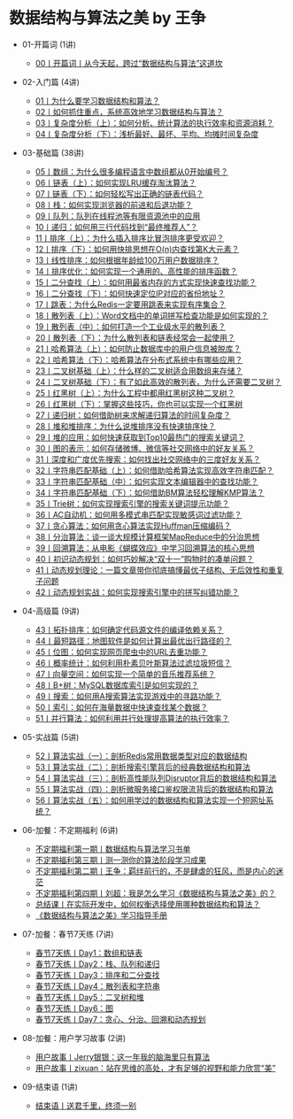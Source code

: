 # 数据结构与算法之美 by 王争

* 01-开篇词 (1讲)
  * [00丨开篇词丨从今天起，跨过“数据结构与算法”这道坎](./pages/01/00.html)

* 02-入门篇 (4讲)
  * [01丨为什么要学习数据结构和算法？](./pages/02/01.html)
  * [02丨如何抓住重点，系统高效地学习数据结构与算法？](./pages/02/02.html)
  * [03丨复杂度分析（上）：如何分析、统计算法的执行效率和资源消耗？](./pages/02/03.html)
  * [04丨复杂度分析（下）：浅析最好、最坏、平均、均摊时间复杂度](./pages/02/04.html)

* 03-基础篇 (38讲)
  * [05丨数组：为什么很多编程语言中数组都从0开始编号？](./pages/03/05.html)
  * [06丨链表（上）：如何实现LRU缓存淘汰算法？](./pages/03/06.html)
  * [07丨链表（下）：如何轻松写出正确的链表代码？](./pages/03/07.html)
  * [08丨栈：如何实现浏览器的前进和后退功能？](./pages/03/08.html)
  * [09丨队列：队列在线程池等有限资源池中的应用](./pages/03/09.html)
  * [10丨递归：如何用三行代码找到“最终推荐人”？](./pages/03/10.html)
  * [11丨排序（上）：为什么插入排序比冒泡排序更受欢迎？](./pages/03/11.html)
  * [12丨排序（下）：如何用快排思想在O(n)内查找第K大元素？](./pages/03/12.html)
  * [13丨线性排序：如何根据年龄给100万用户数据排序？](./pages/03/13.html)
  * [14丨排序优化：如何实现一个通用的、高性能的排序函数？](./pages/03/14.html)
  * [15丨二分查找（上）：如何用最省内存的方式实现快速查找功能？](./pages/03/15.html)
  * [16丨二分查找（下）：如何快速定位IP对应的省份地址？](./pages/03/16.html)
  * [17丨跳表：为什么Redis一定要用跳表来实现有序集合？](./pages/03/17.html)
  * [18丨散列表（上）：Word文档中的单词拼写检查功能是如何实现的？](./pages/03/18.html)
  * [19丨散列表（中）：如何打造一个工业级水平的散列表？](./pages/03/19.html)
  * [20丨散列表（下）：为什么散列表和链表经常会一起使用？](./pages/03/20.html)
  * [21丨哈希算法（上）：如何防止数据库中的用户信息被脱库？](./pages/03/21.html)
  * [22丨哈希算法（下）：哈希算法在分布式系统中有哪些应用？](./pages/03/22.html)
  * [23丨二叉树基础（上）：什么样的二叉树适合用数组来存储？](./pages/03/23.html)
  * [24丨二叉树基础（下）：有了如此高效的散列表，为什么还需要二叉树？](./pages/03/24.html)
  * [25丨红黑树（上）：为什么工程中都用红黑树这种二叉树？](./pages/03/25.html)
  * [26丨红黑树（下）：掌握这些技巧，你也可以实现一个红黑树](./pages/03/26.html)
  * [27丨递归树：如何借助树来求解递归算法的时间复杂度？](./pages/03/27.html)
  * [28丨堆和堆排序：为什么说堆排序没有快速排序快？](./pages/03/28.html)
  * [29丨堆的应用：如何快速获取到Top10最热门的搜索关键词？](./pages/03/29.html)
  * [30丨图的表示：如何存储微博、微信等社交网络中的好友关系？](./pages/03/30.html)
  * [31丨深度和广度优先搜索：如何找出社交网络中的三度好友关系？](./pages/03/31.html)
  * [32丨字符串匹配基础（上）：如何借助哈希算法实现高效字符串匹配？](./pages/03/32.html)
  * [33丨字符串匹配基础（中）：如何实现文本编辑器中的查找功能？](./pages/03/33.html)
  * [34丨字符串匹配基础（下）：如何借助BM算法轻松理解KMP算法？](./pages/03/34.html)
  * [35丨Trie树：如何实现搜索引擎的搜索关键词提示功能？](./pages/03/35.html)
  * [36丨AC自动机：如何用多模式串匹配实现敏感词过滤功能？](./pages/03/36.html)
  * [37丨贪心算法：如何用贪心算法实现Huffman压缩编码？](./pages/03/37.html)
  * [38丨分治算法：谈一谈大规模计算框架MapReduce中的分治思想](./pages/03/38.html)
  * [39丨回溯算法：从电影《蝴蝶效应》中学习回溯算法的核心思想](./pages/03/39.html)
  * [40丨初识动态规划：如何巧妙解决“双十一”购物时的凑单问题？](./pages/03/40.html)
  * [41丨动态规划理论：一篇文章带你彻底搞懂最优子结构、无后效性和重复子问题](./pages/03/41.html)
  * [42丨动态规划实战：如何实现搜索引擎中的拼写纠错功能？](./pages/03/42.html)

* 04-高级篇 (9讲)
  * [43丨拓扑排序：如何确定代码源文件的编译依赖关系？](./pages/04/43.html)
  * [44丨最短路径：地图软件是如何计算出最优出行路径的？](./pages/04/44.html)
  * [45丨位图：如何实现网页爬虫中的URL去重功能？](./pages/04/45.html)
  * [46丨概率统计：如何利用朴素贝叶斯算法过滤垃圾短信？](./pages/04/46.html)
  * [47丨向量空间：如何实现一个简单的音乐推荐系统？](./pages/04/47.html)
  * [48丨B+树：MySQL数据库索引是如何实现的？](./pages/04/48.html)
  * [49丨搜索：如何用A搜索算法实现游戏中的寻路功能？](./pages/04/49.html)
  * [50丨索引：如何在海量数据中快速查找某个数据？](./pages/04/50.html)
  * [51丨并行算法：如何利用并行处理提高算法的执行效率？](./pages/04/51.html)
* 05-实战篇 (5讲)
  * [52丨算法实战（一）：剖析Redis常用数据类型对应的数据结构](./pages/05/52.html)
  * [53丨算法实战（二）：剖析搜索引擎背后的经典数据结构和算法](./pages/05/53.html)
  * [54丨算法实战（三）：剖析高性能队列Disruptor背后的数据结构和算法](./pages/05/54.html)
  * [55丨算法实战（四）：剖析微服务接口鉴权限流背后的数据结构和算法](./pages/05/55.html)
  * [56丨算法实战（五）：如何用学过的数据结构和算法实现一个短网址系统？](./pages/05/56.html)
* 06-加餐：不定期福利 (6讲)
  * [不定期福利第一期丨数据结构与算法学习书单](./pages/06/01.html)
  * [不定期福利第三期丨测一测你的算法阶段学习成果](./pages/06/02.html)
  * [不定期福利第二期丨王争：羁绊前行的，不是肆虐的狂风，而是内心的迷茫](./pages/06/03.html)
  * [不定期福利第四期丨刘超：我是怎么学习《数据结构与算法之美》的？](./pages/06/04.html)
  * [总结课丨在实际开发中，如何权衡选择使用哪种数据结构和算法？](./pages/06/05.html)
  * [《数据结构与算法之美》学习指导手册](./pages/06/06.html)
* 07-加餐：春节7天练 (7讲)
  * [春节7天练丨Day1：数组和链表](./pages/07/01.html)
  * [春节7天练丨Day2：栈、队列和递归](./pages/07/02.html)
  * [春节7天练丨Day3：排序和二分查找](./pages/07/03.html)
  * [春节7天练丨Day4：散列表和字符串](./pages/07/04.html)
  * [春节7天练丨Day5：二叉树和堆](./pages/07/05.html)
  * [春节7天练丨Day6：图](./pages/07/06.html)
  * [春节7天练丨Day7：贪心、分治、回溯和动态规划](./pages/07/07.html)
* 08-加餐：用户学习故事 (2讲)
  * [用户故事丨Jerry银银：这一年我的脑海里只有算法](./pages/08/01.html)
  * [用户故事丨zixuan：站在思维的高处，才有足够的视野和能力欣赏“美”](./pages/08/02.html)
* 09-结束语 (1讲)
  * [结束语丨送君千里，终须一别](./pages/09/01.html)
